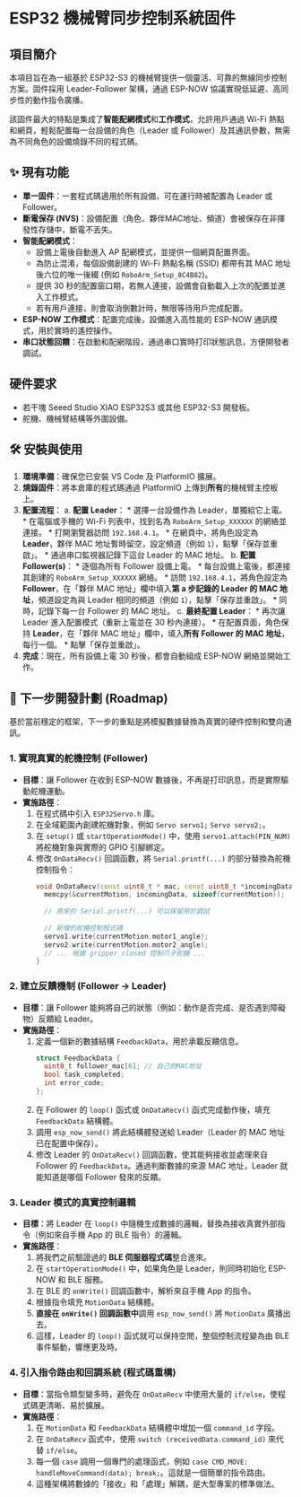 # ESP32 機械臂同步控制系統固件

## 項目簡介

本項目旨在為一組基於 ESP32-S3 的機械臂提供一個靈活、可靠的無線同步控制方案。固件採用 Leader-Follower 架構，通過 ESP-NOW 協議實現低延遲、高同步性的動作指令廣播。

該固件最大的特點是集成了**智能配網模式**和**工作模式**，允許用戶通過 Wi-Fi 熱點和網頁，輕鬆配置每一台設備的角色（Leader 或 Follower）及其通訊參數，無需為不同角色的設備燒錄不同的程式碼。

## ✨ 現有功能

  * **單一固件**：一套程式碼適用於所有設備，可在運行時被配置為 Leader 或 Follower。
  * **斷電保存 (NVS)**：設備配置（角色、夥伴MAC地址、頻道）會被保存在非揮發性存儲中，斷電不丟失。
  * **智能配網模式**：
      * 設備上電後自動進入 AP 配網模式，並提供一個網頁配置界面。
      * 為防止混淆，每個設備創建的 Wi-Fi 熱點名稱 (SSID) 都帶有其 MAC 地址後六位的唯一後綴 (例如 `RoboArm_Setup_8C4B82`)。
      * 提供 30 秒的配置窗口期，若無人連接，設備會自動載入上次的配置並進入工作模式。
      * 若有用戶連接，則會取消倒數計時，無限等待用戶完成配置。
  * **ESP-NOW 工作模式**：配置完成後，設備進入高性能的 ESP-NOW 通訊模式，用於實時的遙控操作。
  * **串口狀態回饋**：在啟動和配網階段，通過串口實時打印狀態訊息，方便開發者調試。

## 硬件要求

  * 若干塊 Seeed Studio XIAO ESP32S3 或其他 ESP32-S3 開發板。
  * 舵機、機械臂結構等外圍設備。

## 🛠️ 安裝與使用

1.  **環境準備**：確保您已安裝 VS Code 及 PlatformIO 擴展。
2.  **燒錄固件**：將本倉庫的程式碼通過 PlatformIO 上傳到**所有**的機械臂主控板上。
3.  **配置流程**：
    a.  **配置 Leader**：
    \* 選擇一台設備作為 Leader，單獨給它上電。
    \* 在電腦或手機的 Wi-Fi 列表中，找到名為 `RoboArm_Setup_XXXXXX` 的網絡並連接。
    \* 打開瀏覽器訪問 `192.168.4.1`。
    \* 在網頁中，將角色設定為 **Leader**，夥伴 MAC 地址暫時留空，設定頻道（例如 `1`），點擊「保存並重啟」。
    \* 通過串口監視器記錄下這台 Leader 的 MAC 地址。
    b.  **配置 Follower(s)**：
    \* 逐個為所有 Follower 設備上電。
    \* 每台設備上電後，都連接其創建的 `RoboArm_Setup_XXXXXX` 網絡。
    \* 訪問 `192.168.4.1`，將角色設定為 **Follower**，在「夥伴 MAC 地址」欄中填入**第 a 步記錄的 Leader 的 MAC 地址**，頻道設定為與 Leader 相同的頻道（例如 `1`），點擊「保存並重啟」。
    \* 同時，記錄下每一台 Follower 的 MAC 地址。
    c.  **最終配置 Leader**：
    \* 再次讓 Leader 進入配置模式（重新上電並在 30 秒內連接）。
    \* 在配置頁面，角色保持 **Leader**，在「夥伴 MAC 地址」欄中，填入**所有 Follower 的 MAC 地址**，每行一個。
    \* 點擊「保存並重啟」。
4.  **完成**：現在，所有設備上電 30 秒後，都會自動組成 ESP-NOW 網絡並開始工作。

## 🚀 下一步開發計劃 (Roadmap)

基於當前穩定的框架，下一步的重點是將模擬數據替換為真實的硬件控制和雙向通訊。

### 1\. 實現真實的舵機控制 (Follower)

  * **目標**：讓 Follower 在收到 ESP-NOW 數據後，不再是打印訊息，而是實際驅動舵機運動。
  * **實施路徑**：
    1.  在程式碼中引入 `ESP32Servo.h` 庫。
    2.  在全域範圍內創建舵機對象，例如 `Servo servo1;` `Servo servo2;`。
    3.  在 `setup()` 或 `startOperationMode()` 中，使用 `servo1.attach(PIN_NUM)` 將舵機對象與實際的 GPIO 引腳綁定。
    4.  修改 `OnDataRecv()` 回調函數，將 `Serial.printf(...)` 的部分替換為舵機控制指令：
        ```cpp
        void OnDataRecv(const uint8_t * mac, const uint8_t *incomingData, int len) {
          memcpy(&currentMotion, incomingData, sizeof(currentMotion));
          
          // 原來的 Serial.printf(...) 可以保留用於調試
          
          // 新增的舵機控制程式碼
          servo1.write(currentMotion.motor1_angle);
          servo2.write(currentMotion.motor2_angle);
          // ... 根據 gripper_closed 控制爪子舵機 ...
        }
        ```

### 2\. 建立反饋機制 (Follower -\> Leader)

  * **目標**：讓 Follower 能夠將自己的狀態（例如：動作是否完成、是否遇到障礙物）反饋給 Leader。
  * **實施路徑**：
    1.  定義一個新的數據結構 `FeedbackData`，用於承載反饋信息。
        ```cpp
        struct FeedbackData {
          uint8_t follower_mac[6]; // 自己的MAC地址
          bool task_completed;
          int error_code;
        };
        ```
    2.  在 Follower 的 `loop()` 函式或 `OnDataRecv()` 函式完成動作後，填充 `FeedbackData` 結構體。
    3.  調用 `esp_now_send()` 將此結構體發送給 Leader（Leader 的 MAC 地址已在配置中保存）。
    4.  修改 Leader 的 `OnDataRecv()` 回調函數，使其能夠接收並處理來自 Follower 的 `FeedbackData`。通過判斷數據的來源 MAC 地址，Leader 就能知道是哪個 Follower 發來的反饋。

### 3\. Leader 模式的真實控制邏輯

  * **目標**：將 Leader 在 `loop()` 中隨機生成數據的邏輯，替換為接收真實外部指令（例如來自手機 App 的 BLE 指令）的邏輯。
  * **實施路徑**：
    1.  將我們之前驗證過的 **BLE 伺服器程式碼**整合進來。
    2.  在 `startOperationMode()` 中，如果角色是 Leader，則同時初始化 ESP-NOW 和 BLE 服務。
    3.  在 BLE 的 `onWrite()` 回調函數中，解析來自手機 App 的指令。
    4.  根據指令填充 `MotionData` 結構體。
    5.  **直接在 `onWrite()` 回調函數中**調用 `esp_now_send()` 將 `MotionData` 廣播出去。
    6.  這樣，Leader 的 `loop()` 函式就可以保持空閒，整個控制流程變為由 BLE 事件驅動，響應更及時。

### 4\. 引入指令路由和回調系統 (程式碼重構)

  * **目標**：當指令類型變多時，避免在 `OnDataRecv` 中使用大量的 `if/else`，使程式碼更清晰、易於擴展。
  * **實施路徑**：
    1.  在 `MotionData` 和 `FeedbackData` 結構體中增加一個 `command_id` 字段。
    2.  在 `OnDataRecv` 函式中，使用 `switch (receivedData.command_id)` 來代替 `if/else`。
    3.  每一個 `case` 調用一個專門的處理函式，例如 `case CMD_MOVE: handleMoveCommand(data); break;`。這就是一個簡單的指令路由。
    4.  這種架構將數據的「接收」和「處理」解耦，是大型專案的標準做法。